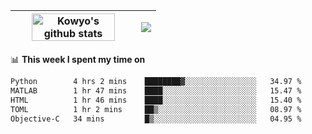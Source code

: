 | <a href="https://github.com/anuraghazra/github-readme-stats"><img width="85%" src="https://github-readme-stats.vercel.app/api?username=kowyo&show_icons=true&hide_border=true&theme=transparent" alt="Kowyo's github stats" /></a> | <a href="https://github.com/anuraghazra/github-readme-stats"><img align="center" src="https://github-readme-stats.vercel.app/api/top-langs/?username=kowyo&exclude_repo=Engineering-Competition-Robot,mobile-robot&hide=c,assembly,shaderlab,hlsl,mathematica,cmake&layout=compact&hide_border=true&theme=transparent" /></a> |
| ------------- | ------------- |

📊 **This week I spent my time on**
<!--START_SECTION:waka-->

```txt
Python        4 hrs 2 mins    ████████▓░░░░░░░░░░░░░░░░   34.97 %
MATLAB        1 hr 47 mins    ████░░░░░░░░░░░░░░░░░░░░░   15.47 %
HTML          1 hr 46 mins    ████░░░░░░░░░░░░░░░░░░░░░   15.40 %
TOML          1 hr 2 mins     ██▒░░░░░░░░░░░░░░░░░░░░░░   08.97 %
Objective-C   34 mins         █▒░░░░░░░░░░░░░░░░░░░░░░░   04.95 %
```

<!--END_SECTION:waka-->
